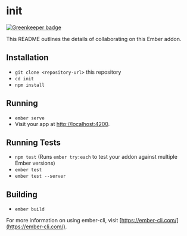 # init

[![Greenkeeper badge](https://badges.greenkeeper.io/aureliosaraiva/ember-cli-test-snapshot.svg)](https://greenkeeper.io/)

This README outlines the details of collaborating on this Ember addon.

## Installation

* `git clone <repository-url>` this repository
* `cd init`
* `npm install`

## Running

* `ember serve`
* Visit your app at [http://localhost:4200](http://localhost:4200).

## Running Tests

* `npm test` (Runs `ember try:each` to test your addon against multiple Ember versions)
* `ember test`
* `ember test --server`

## Building

* `ember build`

For more information on using ember-cli, visit [https://ember-cli.com/](https://ember-cli.com/).
